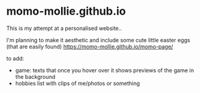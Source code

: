 # momo-mollie.github.io

This is my attempt at a personalised website..

I'm planning to make it aesthetic and include some cute little easter eggs (that are easily found)
https://momo-mollie.github.io/momo-page/

to add:
- game: texts that once you hover over it shows previews of the game in the background
- hobbies list with clips of me/photos or something
